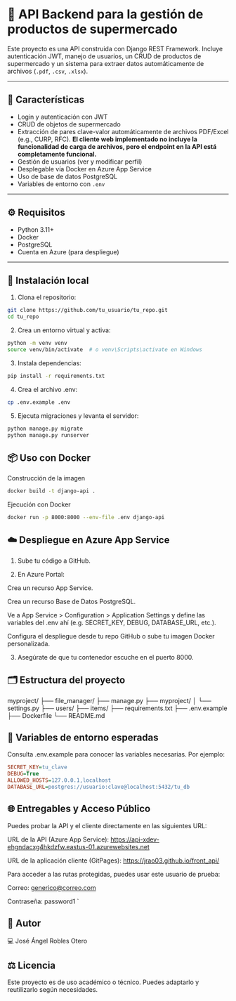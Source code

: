 # 🛒 API Backend para la gestión de productos de supermercado

Este proyecto es una API construida con Django REST Framework. Incluye autenticación JWT, manejo de usuarios, un CRUD de productos de supermercado y un sistema para extraer datos automáticamente de archivos (`.pdf`, `.csv`, `.xlsx`).

---

## 🚀 Características

- Login y autenticación con JWT
- CRUD de objetos de supermercado
- Extracción de pares clave-valor automáticamente de archivos PDF/Excel (e.g., CURP, RFC). **El cliente web implementado no incluye la funcionalidad de carga de archivos, pero el endpoint en la API está completamente funcional.**
- Gestión de usuarios (ver y modificar perfil)
- Desplegable vía Docker en Azure App Service
- Uso de base de datos PostgreSQL
- Variables de entorno con `.env`

---

## ⚙️ Requisitos

- Python 3.11+
- Docker
- PostgreSQL
- Cuenta en Azure (para despliegue)

---

## 🧪 Instalación local

1. Clona el repositorio:

```bash
git clone https://github.com/tu_usuario/tu_repo.git
cd tu_repo
```
2. Crea un entorno virtual y activa:

```bash
python -m venv venv
source venv/bin/activate  # o venv\Scripts\activate en Windows
```

3. Instala dependencias:

```bash
pip install -r requirements.txt
```

4. Crea el archivo .env:

```bash
cp .env.example .env
```

5. Ejecuta migraciones y levanta el servidor:

```bash
python manage.py migrate
python manage.py runserver
```
## 📦 Uso con Docker

Construcción de la imagen
```bash
docker build -t django-api .
```
Ejecución con Docker
```bash
docker run -p 8000:8000 --env-file .env django-api
```

## ☁️ Despliegue en Azure App Service

1. Sube tu código a GitHub.

2. En Azure Portal:

Crea un recurso App Service.

Crea un recurso Base de Datos PostgreSQL.

Ve a App Service > Configuration > Application Settings y define las variables del .env ahí (e.g. SECRET_KEY, DEBUG, DATABASE_URL, etc.).

Configura el despliegue desde tu repo GitHub o sube tu imagen Docker personalizada.

3. Asegúrate de que tu contenedor escuche en el puerto 8000.

## 🗂️ Estructura del proyecto

myproject/
├── file_manager/
├── manage.py
├── myproject/
│   └── settings.py
├── users/
├── items/
├── requirements.txt
├── .env.example
├── Dockerfile
└── README.md

## 📝 Variables de entorno esperadas
Consulta .env.example para conocer las variables necesarias. Por ejemplo:

```ini
SECRET_KEY=tu_clave
DEBUG=True
ALLOWED_HOSTS=127.0.0.1,localhost
DATABASE_URL=postgres://usuario:clave@localhost:5432/tu_db
```

## 🌐 Entregables y Acceso Público
Puedes probar la API y el cliente directamente en las siguientes URL:

URL de la API (Azure App Service): https://api-xdev-ehgndacxg4hkdzfw.eastus-01.azurewebsites.net

URL de la aplicación cliente (GitPages): https://jrao03.github.io/front_api/

Para acceder a las rutas protegidas, puedes usar este usuario de prueba:

Correo: generico@correo.com

Contraseña: password1
`

## 🧠 Autor
💻 José Ángel Robles Otero 

## ⚖️ Licencia
Este proyecto es de uso académico o técnico. Puedes adaptarlo y reutilizarlo según necesidades.